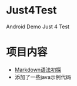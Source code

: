 # Just4Test
Android Demo Just 4 Test

# 项目内容
- [Markdown语法初探](https://github.com/gongGP/Just4Test/blob/master/Markdown%E8%AF%AD%E6%B3%95%E5%88%9D%E6%8E%A2.md)
- 添加了一些java示例代码
